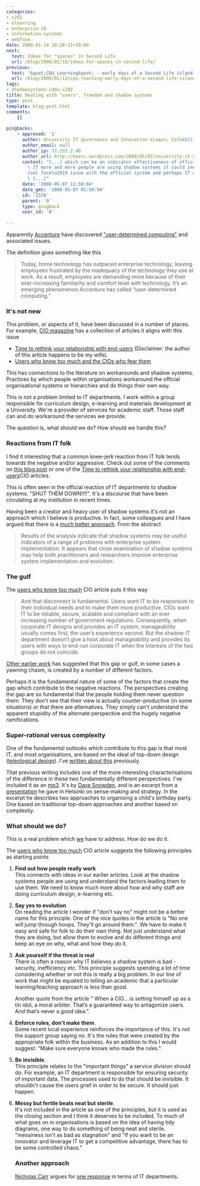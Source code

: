 ```yaml
---
categories:
- c2d2
- elearning
- enterprise-20
- information-systems
- webfuse
date: 2008-01-14 10:20:11+10:00
next:
  text: Ideas for "spaces" in Second Life
  url: /blog/2008/01/18/ideas-for-spaces-in-second-life/
previous:
  text: '&quot;CQU Learning&quot; - early days of a Second Life island'
  url: /blog/2008/01/13/cqu-learning-early-days-of-a-second-life-island/
tags:
- shadowsystems-cddu-c2d2
title: Dealing with "users", freedom and shadow systems
type: post
template: blog-post.html
comments:
    []
    
pingbacks:
    - approved: '1'
      author: University IT governance and Innovation &laquo; Col&#8217;s Weblog
      author_email: null
      author_ip: 72.233.2.49
      author_url: http://beerc.wordpress.com/2008/05/07/university-it-governance-and-innovation/
      content: "[...] which can be an indicator effectiveness of official IT systems.\
        \ If more and more people are using shadow systems it could indicate a \u2018\
        coal face\u2019 issue with the official system and perhaps IT departments would\
        \ [...]"
      date: '2008-05-07 11:50:04'
      date_gmt: '2008-05-07 01:50:04'
      id: '1576'
      parent: '0'
      type: pingback
      user_id: '0'
    
---
```

Apparently [Accenture](http://accenture.com/) have discovered ["user-determined computing"](http://www.loosewireblog.com/2008/01/user-determined.html) and associated issues.

The definition goes something like this

> Today, home technology has outpaced enterprise technology, leaving employees frustrated by the inadequacy of the technology they use at work. As a result, employees are demanding more because of their ever-increasing familiarity and comfort level with technology. It’s an emerging phenomenon Accenture has called “user-determined computing.”

### It's not new

This problem, or aspects of it, have been discussed in a number of places. For example, [CIO magazine](http://www.cio.com/) has a collection of articles it aligns with this issue

- [Time to rethink your relationship with end-users](http://www.cio.com/article/125451/Time_to_Rethink_Your_Relationship_With_End_Users_/) (Disclaimer: the author of this article happens to be my wife).
- [Users who know too much and the CIOs who fear them](http://www.cio.com/article/28821/)

This has connections to the literature on workarounds and shadow systems. Practices by which people within organisations workaround the official organisational systems or hierarchies and do things their own way.

This is not a problem limited to IT departments. I work within a group responsible for curriculum design, e-learning and materials development at a University. We're a provider of services for academic staff. Those staff can and do workaround the services we provide.

The question is, what should we do? How should we handle this?

### Reactions from IT folk

I find it interesting that a common knee-jerk reaction from IT folk tends towards the negative and/or aggressive. Check out some of the comments on [this blog post](http://www.loosewireblog.com/2008/01/user-determined.html) or one of the [Time to rethink your relationship with end-users](http://www.cio.com/article/125451/Time_to_Rethink_Your_Relationship_With_End_Users_/)CIO articles.

This is often seen in the official reaction of IT departments to shadow systems. "SHUT THEM DOWN!!!!". It's a discourse that have been circulating at my institution in recent times.

Having been a creator and heavy user of shadow systems it's not an approach which I believe is productive. In fact, some colleagues and I have argued that there is a [much better approach](http://cq-pan.cqu.edu.au/david-jones/Publications/Papers_and_Books/Shadow_Systems/). From the abstract

> Results of the analysis indicate that shadow systems may be useful indicators of a range of problems with enterprise system implementation. It appears that close examination of shadow systems may help both practitioners and researchers improve enterprise system implementation and evolution.

### The gulf

The [users who know too much](http://www.cio.com/article/28821/) CIO article puts it this way

> And that disconnect is fundamental. Users want IT to be responsive to their individual needs and to make them more productive. CIOs want IT to be reliable, secure, scalable and compliant with an ever increasing number of government regulations. Consequently, when corporate IT designs and provides an IT system, manageability usually comes first, the user’s experience second. But the shadow IT department doesn’t give a hoot about manageability and provides its users with ways to end-run corporate IT when the interests of the two groups do not coincide.

[Other earlier work](http://www.infocom.cqu.edu.au/Staff/Sandy_Behrens/Publications/PACIS.PDF) has suggested that this gap or gulf, in some cases a yawning chasm, is created by a number of different factors.

Perhaps it is the fundamental nature of some of the factors that create the gap which contribute to the negative reactions. The perspectives creating the gap are so fundamental that the people holding them never question them. They don't see that their view is actually counter-productive (in some situations) or that there are alternatives. They simply can't understand the apparent stupidity of the alternate perspective and the hugely negative ramifications.

### Super-rational versus complexity

One of the fundamental outlooks which contribute to this gap is that most IT, and most organisations, are based on the ideal of top-down design ([teleological design](http://cq-pan.cqu.edu.au/david-jones/Publications/Papers_and_Books/Brake/)). I've [written about this](http://cq-pan.cqu.edu.au/david-jones/blog/?p=151) previously.

That previous writing includes one of the more interesting characterisations of the difference in these two fundamentally different perspectives. I've included it as an [mp3](http://cq-pan.cqu.edu.au/david-jones/snowden.mp3). It's by [Dave Snowden](http://www.gurteen.com/gurteen/gurteen.nsf/id/dave-snowden), and is an excerpt from a [presentation](http://www.cognitive-edge.com/presentationdetails.php?presentationid=17) he gave in Helsinki on sense-making and strategy. In the excerpt he describes two approaches to organising a child's birthday party. One based on traditional top-down approaches and another based on complexity.

### What should we do?

This is a real problem which [we](http://cddu.cqu.edu.au/) have to address. How do we do it.

The [users who know too much](http://www.cio.com/article/28821/) CIO article suggests the following principles as starting points

1. **Find out how people really work**  
    This connects with ideas in our earlier articles. Look at the shadow systems people are using and understand the factors leading them to use them. We need to know much more about how and why staff are doing curriculum design, e-learning etc.
2. **Say yes to evolution**  
    On reading the article I wonder if "don't say no" might not be a better name for this principle. One of the nice quotes in the article is "No one will jump through hoops. They'll go around them.". We have to make it easy and safe for folk to do their own thing. Not just understand what they are doing, but allow them to evolve and do different things and keep an eye on why, what and how they do it.
3. **Ask yourself if the threat is real**  
    There is often a reason why IT believes a shadow system is bad - security, inefficiency etc. This principle suggests spending a lot of time considering whether or not this is really a big problem. In our line of work that might be equated to telling an academic that a particular learning/teaching approach is less than good.
    
    Another quote from the article " When a CIO....is setting himself up as a tin idol, a moral arbiter. That’s a guaranteed way to antagonize users. And that’s never a good idea.".
    
4. **Enforce rules, don't make them**.  
    Some recent local experience reinforces the importance of this. It's not the support group saying no. It's the rules that were created by the appropriate folk within the business. As an addition to this I would suggest: "Make sure everyone knows who made the rules.".
5. **Be invisible**.  
    This principle relates to the "important things" a service division should do. For example, an IT department is responsible for ensuring security of important data. The processes used to do that should be invisible. It shouldn't cause the users grief in order to be secure. It should just happen.
6. **Messy but fertile beats neat but sterile**.  
    It's not included in the article as one of the principles, but it is used as the closing section and I think it deserves to be included. To much of what goes on in organisations is based on the idea of having tidy diagrams, one way to do something of being neat and sterile. "messiness isn't as bad as stagnation" and "If you want to be an innovator and leverage IT to get a competitive advantage, there has to be some controlled chaos."
    
    ### Another approach
    
    [Nicholas Carr](http://www.nicholasgcarr.com) argues for [one response](http://www.roughtype.com/archives/2008/01/its_alive.php) in terms of IT departments.